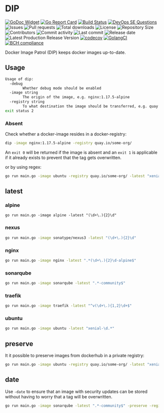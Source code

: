 # DIP

[![GoDoc Widget](https://godoc.org/github.com/030/dip?status.svg)](https://godoc.org/github.com/030/dip)
[![Go Report Card](https://goreportcard.com/badge/github.com/030/dip)](https://goreportcard.com/report/github.com/030/dip)
[![Build Status](https://travis-ci.org/030/dip.svg?branch=master)](https://travis-ci.org/030/dip)
[![DevOps SE Questions](https://img.shields.io/stackexchange/devops/t/dip.svg)](https://devops.stackexchange.com/questions/tagged/dip)
![Issues](https://img.shields.io/github/issues-raw/030/n3dr.svg)
![Pull requests](https://img.shields.io/github/issues-pr-raw/030/dip.svg)
![Total downloads](https://img.shields.io/github/downloads/030/dip/total.svg)
![License](https://img.shields.io/github/license/030/dip.svg)
![Repository Size](https://img.shields.io/github/repo-size/030/dip.svg)
![Contributors](https://img.shields.io/github/contributors/030/dip.svg)
![Commit activity](https://img.shields.io/github/commit-activity/m/030/dip.svg)
![Last commit](https://img.shields.io/github/last-commit/030/dip.svg)
![Release date](https://img.shields.io/github/release-date/030/dip.svg)
![Latest Production Release Version](https://img.shields.io/github/release/030/dip.svg)
[![codecov](https://codecov.io/gh/030/dip/branch/master/graph/badge.svg)](https://codecov.io/gh/030/dip)
[![GolangCI](https://golangci.com/badges/github.com/golangci/golangci-web.svg)](https://golangci.com/r/github.com/030/dip)
[![BCH compliance](https://bettercodehub.com/edge/badge/030/dip?branch=master)](https://bettercodehub.com/results/030/dip)

Docker Image Patrol (DIP) keeps docker images up-to-date.

## Usage

```bash
Usage of dip:
  -debug
        Whether debug mode should be enabled
  -image string
        The origin of the image, e.g. nginx:1.17.5-alpine
  -registry string
        To what destination the image should be transferred, e.g. quay.io/some-org
exit status 2
```

### Absent

Check whether a docker-image resides in a docker-registry:

```bash
dip -image nginx:1.17.5-alpine -registry quay.io/some-org/
```

An ```exit 0``` will be returned if the image is absent and an ```exit 1``` is
applicable if it already exists to prevent that the tag gets overwritten.

or by using regex:

```bash
go run main.go -image ubuntu -registry quay.io/some-org/ -latest "xenial-\d.*"
```

## latest

### alpine

```
go run main.go -image alpine -latest "(\d+\.){2}\d"
```

### nexus

```bash
go run main.go -image sonatype/nexus3 -latest "(\d+\.){2}\d"
```

### nginx

```bash
go run main.go -image nginx -latest ".*(\d+\.){2}\d-alpine$"
```

### sonarqube

```bash
go run main.go -image sonarqube -latest ".*-community$"
```

### traefik

```bash
go run main.go -image traefik -latest "^v(\d+\.){1,2}\d+$"
```

### ubuntu

```bash
go run main.go -image ubuntu -latest "xenial-\d.*"
```

## preserve

It it possible to preserve images from dockerhub in a private registry:

```bash
go run main.go -image ubuntu -registry quay.io/some-org/ -latest "xenial-\d.*" -preserve
```

## date

Use ```-date``` to ensure that an image with security updates can be stored
without having to worry that a tag will be overwritten.

```bash
go run main.go -image sonarqube -latest ".*-community$" -preserve -registry quay.io/some-org/ -date
```
